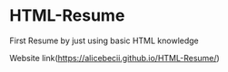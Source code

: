 # HTML-Resume
First Resume by just using basic HTML knowledge

Website link(https://alicebecii.github.io/HTML-Resume/)
